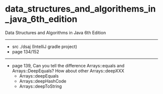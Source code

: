 # data_structures_and_algorithems_in_java_6th_edition
Data Structures and Algorithms in Java 6th Edition

----
- src ./dsaj (IntelliJ gradle project)
- page 134/152


---
- page 139, Can you tell the difference Arrays::equals and Arrays::DeepEquals? How about other Arrays::deepXXX  
    - Arrays::deepEquals
    - Arrays::deepHashCode
    - Arrays::deepToString